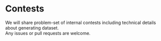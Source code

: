 # Contests

We will share problem-set of internal contests including technical details about generating dataset.  
Any issues or pull requests are welcome.
